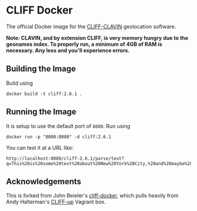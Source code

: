 CLIFF Docker
============

The official Docker image for the [CLIFF-CLAVIN](http://cliff.mediameter.org/) geolocation software.

**Note: CLAVIN, and by extension CLIFF, is very memory hungry due to the geonames index. To properly
run, a minimum of 4GB of RAM is necessary. Any less and you'll experience errors.**

Building the Image
------------------

Build using

```
docker build -t cliff:2.6.1 .
```

Running the Image
-----------------

It is setup to use the default port of `8080`. Run using

```
docker run -p "8080:8080" -d cliff:2.6.1
```

You can test it at a URL like:

```
http://localhost:8080/cliff-2.6.1/parse/text?q=This%20is%20some%20text%20about%20New%20York%20City,%20and%20maybe%20about%20Accra%20as%20well,%20and%20maybe%20Boston%20as%20well.
```

Acknowledgements
-----------------

This is forked from John Beieler's [cliff-docker](https://github.com/havlicek/cliff-docker),
which pulls heavily from Andy Halterman's [CLIFF-up](https://github.com/ahalterman/CLIFF-up) Vagrant box.

